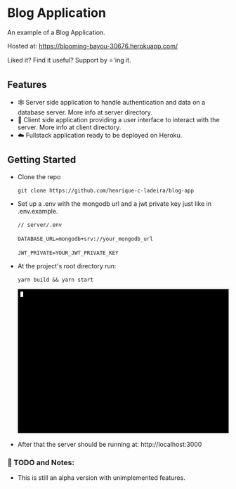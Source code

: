 # Blog Application

An example of a Blog Application.

Hosted at: https://blooming-bayou-30676.herokuapp.com/

Liked it? Find it useful? Support by ⭐'ing it.

## Features

- 🕸️ Server side application to handle authentication and data on a database server. More info at server directory.
- 💄 Client side application providing a user interface to interact with the server. More info at client directory.
- ☁️ Fullstack application ready to be deployed on Heroku.

## Getting Started

- Clone the repo
  ```
  git clone https://github.com/henrique-c-ladeira/blog-app
  ```
- Set up a .env with the mongodb url and a jwt private key just like in .env.example.

  ```
  // server/.env

  DATABASE_URL=mongodb+srv://your_mongodb_url

  JWT_PRIVATE=YOUR_JWT_PRIVATE_KEY

  ```

- At the project's root directory run:
  ```
  yarn build && yarn start
  ```
  ![Getting Started](./docs/getting_started.gif)
- After that the server should be running at: http://localhost:3000

### 🚧 TODO and Notes:

- This is still an alpha version with unimplemented features.
